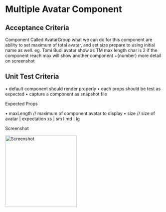 # Multiple Avatar Component


## Acceptance Criteria

Component Called AvatarGroup
what we can do for this component are ability to set maximum of total avatar, and set size prepare to using initial name as well. eg. Tomi Budi avatar show as TM max length char is 2 if the component reach max will show another component +{number} more detail on screenshot

## Unit Test Criteria

• default component should render properly
• each props should be test as expected
• capture a component as snapshot file

Expected Props

• maxLength // maximum of component avatar to display
• size // size of avatar | expectation xs | sm I md | lg

Screenshot

<img width="229" alt="Screenshot" src="https://user-images.githubusercontent.com/42902627/219278896-7145d33a-4432-4a01-b03a-5a5bfadbcd89.png">
